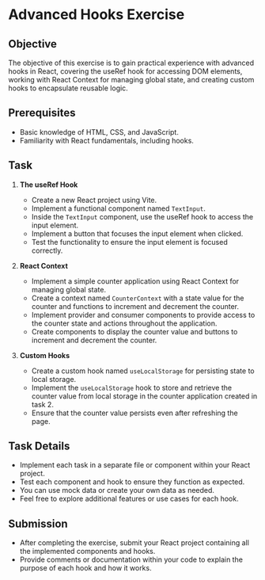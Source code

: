 # Advanced Hooks Exercise

## Objective

The objective of this exercise is to gain practical experience with advanced hooks in React, covering the useRef hook for accessing DOM elements, working with React Context for managing global state, and creating custom hooks to encapsulate reusable logic.

## Prerequisites

- Basic knowledge of HTML, CSS, and JavaScript.
- Familiarity with React fundamentals, including hooks.

## Task

1. **The useRef Hook**

   - Create a new React project using Vite.
   - Implement a functional component named `TextInput`.
   - Inside the `TextInput` component, use the useRef hook to access the input element.
   - Implement a button that focuses the input element when clicked.
   - Test the functionality to ensure the input element is focused correctly.

2. **React Context**

   - Implement a simple counter application using React Context for managing global state.
   - Create a context named `CounterContext` with a state value for the counter and functions to increment and decrement the counter.
   - Implement provider and consumer components to provide access to the counter state and actions throughout the application.
   - Create components to display the counter value and buttons to increment and decrement the counter.

3. **Custom Hooks**
   - Create a custom hook named `useLocalStorage` for persisting state to local storage.
   - Implement the `useLocalStorage` hook to store and retrieve the counter value from local storage in the counter application created in task 2.
   - Ensure that the counter value persists even after refreshing the page.

## Task Details

- Implement each task in a separate file or component within your React project.
- Test each component and hook to ensure they function as expected.
- You can use mock data or create your own data as needed.
- Feel free to explore additional features or use cases for each hook.

## Submission

- After completing the exercise, submit your React project containing all the implemented components and hooks.
- Provide comments or documentation within your code to explain the purpose of each hook and how it works.
